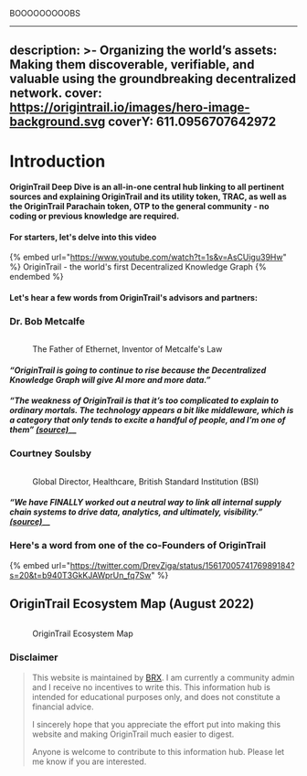 BOOOOOOOOOBS

---
description: >-
  Organizing the world’s assets: Making them discoverable, verifiable, and
  valuable using the groundbreaking decentralized network.
cover: https://origintrail.io/images/hero-image-background.svg
coverY: 611.0956707642972
---

# Introduction

#### **OriginTrail Deep Dive** is an all-in-one central hub linking to all pertinent sources and explaining OriginTrail and its utility token, **TRAC**, as well as the OriginTrail Parachain token, **OTP** to the general community - no coding or previous knowledge are required. &#x20;

#### For starters, let's delve into this video

{% embed url="https://www.youtube.com/watch?t=1s&v=AsCUigu39Hw" %}
OriginTrail - the world's first Decentralized Knowledge Graph
{% endembed %}

#### Let's hear a few words from OriginTrail's advisors and partners:

### Dr. Bob Metcalfe

<figure><img src="https://eadn-wc01-5964675.nxedge.io/wp-content/uploads/2015/07/Bob_Metcalfe.jpg" alt=""><figcaption><p>The Father of Ethernet, Inventor of Metcalfe's Law</p></figcaption></figure>

#### _“OriginTrail is going to continue to rise because the Decentralized Knowledge Graph will give AI more and more data.”_

#### _“The weakness of OriginTrail is that it’s too complicated to explain to ordinary mortals. The technology appears a bit like middleware, which is a category that only tends to excite a handful of people, and I’m one of them”_ [_(source)_](https://www.zdnet.com/article/ethernet-creator-metcalfe-web3-will-have-all-kinds-of-network-effects/)__

### Courtney Soulsby

<figure><img src="https://pbs.twimg.com/profile_images/1549320289405870080/GBRGTMBT_400x400.jpg" alt=""><figcaption><p>Global Director, Healthcare, British Standard Institution (BSI)</p></figcaption></figure>

#### _“We have FINALLY worked out a neutral way to link all internal supply chain systems to drive data, analytics, and ultimately, visibility.”_ [_(source)_](https://www.linkedin.com/posts/courtney-soulsby-8a311512\_origintrail-decentralized-knowledge-graph-activity-6785842064576929792-uOsw)__

### Here's a word from one of the co-Founders of OriginTrail

{% embed url="https://twitter.com/DrevZiga/status/1561700574176989184?s=20&t=b940T3GkKJAWprUn_fq7Sw" %}

## OriginTrail Ecosystem Map (August 2022)

<figure><img src="https://pbs.twimg.com/media/FaxGUmKWQAE3fgF?format=jpg&#x26;name=4096x4096" alt=""><figcaption><p>OriginTrail Ecosystem Map</p></figcaption></figure>

### Disclaimer

> This website is maintained by [BRX](https://twitter.com/otnoderunner). I am currently a community admin and I receive no incentives to write this. This information hub is intended for educational purposes only, and does not constitute a financial advice.
>
> I sincerely hope that you appreciate the effort put into making this website and making OriginTrail much easier to digest.
>
> Anyone is welcome to contribute to this information hub. Please let me know if you are interested.&#x20;

